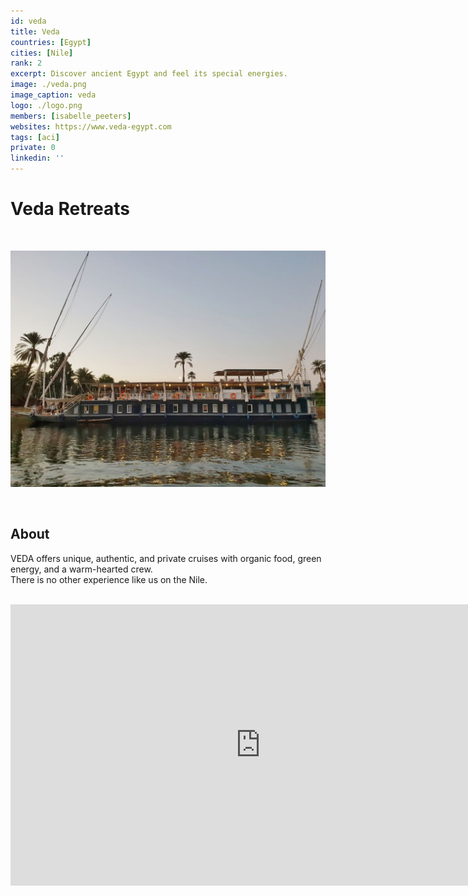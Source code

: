 ```yaml
---
id: veda
title: Veda
countries: [Egypt]
cities: [Nile]
rank: 2
excerpt: Discover ancient Egypt and feel its special energies.
image: ./veda.png
image_caption: veda
logo: ./logo.png
members: [isabelle_peeters]
websites: https://www.veda-egypt.com
tags: [aci]
private: 0
linkedin: ''
---
```


# Veda Retreats

<br/>

![veda](./veda2.jpg)

<br/>

## About

VEDA offers unique, authentic, and private cruises with organic food, green energy, and a warm-hearted crew.
<br/>
There is no other experience like us on the Nile.

<BR>

<iframe src="https://player.vimeo.com/371621672" width="800" height="450" frameborder="0" allow="autoplay; fullscreen" allowfullscreen></iframe>

<BR>


<!-- ## Impact

## Powered by ThreeFold

## Join saving our planet!

## Support this project

## TFGrid Solution

### Roadmap
 -->


